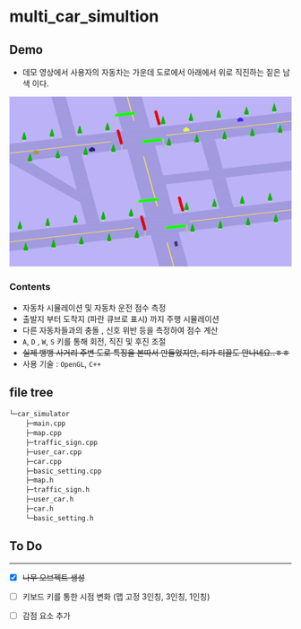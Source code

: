 # multi_car_simultion

## Demo

- 데모 영상에서 사용자의 자동차는 가운데 도로에서 아래에서 위로 직진하는 짙은 남색 이다.
<img src="./multi_car_simulation.gif" width="600">

### Contents

- 자동차 시뮬레이션 및 자동차 운전 점수 측정
- 출발지 부터 도착지 (파란 큐브로 표시) 까지 주행 시뮬레이션
- 다른 자동차들과의 충돌 , 신호 위반 등을 측정하여 점수 계산
- ``A``, ``D`` , ``W``, ``S`` 키를 통해 회전, 직진 및 후진 조절
- ~~실제 뱅뱅 사거리 주변 도로 특징을 본따서 만들었지만, 티가 티끌도 안나네요..ㅎㅎ~~
- 사용 기술 : ``OpenGL``, ``C++``

## file tree

```bash
└─car_simulator
    ├─main.cpp
    ├─map.cpp
    ├─traffic_sign.cpp
    ├─user_car.cpp
    ├─car.cpp
    ├─basic_setting.cpp
    ├─map.h
    ├─traffic_sign.h
    ├─user_car.h
    ├─car.h
    └─basic_setting.h
```

## To Do
***

- [x] ~~나무 오브젝트 생성~~
- [ ] 키보드 키를 통한 시점 변화 (맵 고정 3인칭, 3인칭, 1인칭)
- [ ] 감점 요소 추가

